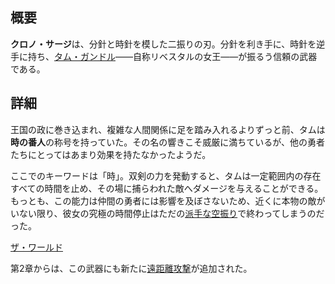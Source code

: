 <!-- title: クロノ・サージ -->

<!-- quote: レベレーション！ ……（コオロギの鳴き声） -->

<!-- chapters: -1 -->

<!-- images: (タムが初めてクロノ・サージを手にする場面), (インベントリに表示されたクロノ・サージ), (クロノ・サージの能力発動シーン) -->

<!-- model: true -->

## 概要

**クロノ・サージ**は、分針と時針を模した二振りの刃。分針を利き手に、時針を逆手に持ち、[タム・ガンドル](#entry:kronii-entry)――自称リベスタルの女王――が振るう信頼の武器である。

## 詳細

王国の政に巻き込まれ、複雑な人間関係に足を踏み入れるよりずっと前、タムは**時の番人**の称号を持っていた。その名の響きこそ威厳に満ちているが、他の勇者たちにとってはあまり効果を持たなかったようだ。

ここでのキーワードは「時」。双剣の力を発動すると、タムは一定範囲内の存在すべての時間を止め、その場に捕らわれた敵へダメージを与えることができる。もっとも、この能力は仲間の勇者には影響を及ぼさないため、近くに本物の敵がいない限り、彼女の究極の時間停止はただの[派手な空振り](https://www.youtube.com/live/fIGfh8GmKY8?si=a7sNjb8ZFNpUudXp&t=7695)で終わってしまうのだった。

[ザ・ワールド](#embed:https://www.youtube.com/live/zgioohaY0m4?si=wjs7xiiQwD3m2sdP&t=8108)

第2章からは、この武器にも新たに[遠距離攻撃](#entry:revelations-entry)が追加された。
